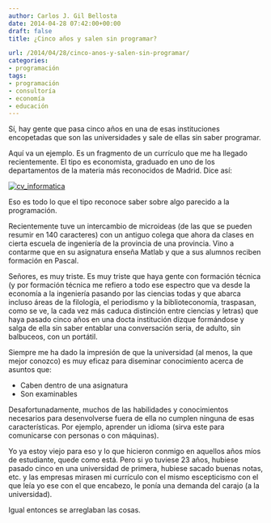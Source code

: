 ```yaml
---
author: Carlos J. Gil Bellosta
date: 2014-04-28 07:42:00+00:00
draft: false
title: ¿Cinco años y salen sin programar?

url: /2014/04/28/cinco-anos-y-salen-sin-programar/
categories:
- programación
tags:
- programación
- consultoría
- economía
- educación
---
```


Sí, hay gente que pasa cinco años en una de esas instituciones encopetadas que son las universidades y sale de ellas sin saber programar.

Aquí va un ejemplo. Es un fragmento de un currículo que me ha llegado recientemente. El tipo es economista, graduado en uno de los departamentos de la materia más reconocidos de Madrid. Dice así:

[![cv_informatica](/wp-uploads/2014/04/cv_informatica.png#center)
](/wp-uploads/2014/04/cv_informatica.png#center)

Eso es todo lo que el tipo reconoce saber sobre algo parecido a la programación.

Recientemente tuve un intercambio de microideas (de las que se pueden resumir en 140 caracteres) con un antiguo colega que ahora da clases en cierta escuela de ingeniería de la provincia de una provincia. Vino a contarme que en su asignatura enseña Matlab y que a sus alumnos reciben formación en Pascal.

Señores, es muy triste. Es muy triste que haya gente con formación técnica (y por formación técnica me refiero a todo ese espectro que va desde la economía a la ingeniería pasando por las ciencias todas y que abarca incluso áreas de la filología, el periodismo y la biblioteconomía, traspasan, como se ve, la cada vez más caduca distinción entre ciencias y letras) que haya pasado cinco años en una docta institución dizque formándose y salga de ella sin saber entablar una conversación seria, de adulto, sin balbuceos, con un portátil.

Siempre me ha dado la impresión de que la universidad (al menos, la que mejor conozco) es muy eficaz para diseminar conocimiento acerca de asuntos que:

* Caben dentro de una asignatura
* Son examinables

Desafortunadamente, muchos de las habilidades y conocimientos necesarios para desenvolverse fuera de ella no cumplen ninguna de esas características. Por ejemplo, aprender un idioma (sirva este para comunicarse con personas o con máquinas).

Yo ya estoy viejo para eso y lo que hicieron conmigo en aquellos años míos de estudiante, quede como está. Pero si yo tuviese 23 años, hubiese pasado cinco en una universidad de primera, hubiese sacado buenas notas, etc. y las empresas mirasen mi currículo con el mismo escepticismo con el que leía yo ese con el que encabezo, le ponía una demanda del carajo (a la universidad).

Igual entonces se arreglaban las cosas.

